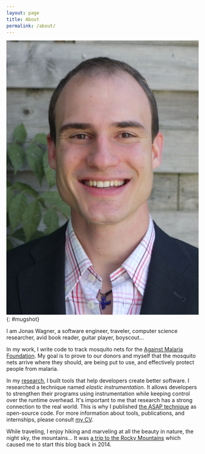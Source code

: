 ```yaml
---
layout: page
title: About
permalink: /about/
---
```


<style type="text/css">

#mugshot img {
  float: right;
  margin-left: 1em;
  width: 200px;
}

</style>

![Jonas Wagner: Mugshot](/assets/pictures/mugshot_jonas_wagner.jpg)
{: #mugshot}

I am Jonas Wagner, a software engineer, traveler, computer science researcher,
avid book reader, guitar player, boyscout...

In my work, I write code to track mosquito nets for the [Against Malaria
Foundation][amf]. My goal is to prove to our donors and myself that the mosquito
nets arrive where they should, are being put to use, and effectively protect
people from malaria.

In my [research](/research/), I built tools that help developers create better
software. I researched a technique named *elastic instrumentation*. It allows
developers to strengthen their programs using instrumentation while keeping
control over the runtime overhead. It's important to me that research has a
strong connection to the real world. This is why I published [the ASAP
technique][asap] as open-source code. For more information about tools,
publications, and internships, please consult [my CV][cv].

While traveling, I enjoy hiking and marveling at all the beauty in nature, the
night sky, the mountains... It was [a trip to the Rocky
Mountains][a_travelers_diary] which caused me to start this blog back in 2014.

[asap]: https://dslab.epfl.ch/research/asap/
[cv]: /assets/documents/cv_jonas_wagner.pdf
[a_travelers_diary]: /travel/2014/10/12/a-travellers-diary-part-three.html
[amf]: https://www.againstmalaria.com/